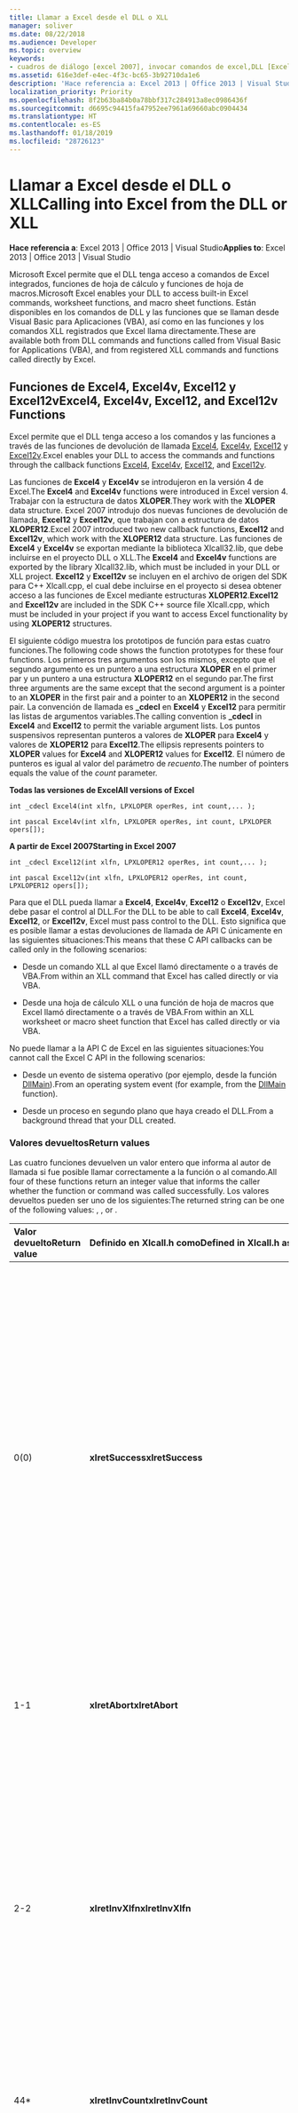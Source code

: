 ```yaml
---
title: Llamar a Excel desde el DLL o XLL
manager: soliver
ms.date: 08/22/2018
ms.audience: Developer
ms.topic: overview
keywords:
- cuadros de diálogo [excel 2007], invocar comandos de excel,DLL [Excel 2007], llamar a Excel,pasar argumentos a funciones API C [Excel 2007],comandos [Excel 2007],invocar con cuadros de diálogo,comandos [Excel 2007],accesibles desde DLL o XLL,función de Excel4,función de Excel12 [Excel 2007],función de XLCallVer [Excel 2007],argumento operRes [Excel 2007],funciones [Excel 2007], accesibles desde DLL o XLL,función de Excel12v [Excel 2007], funciones solo DLL [Excel 2007],API de C [Excel 2007],pasar argumentos,argumento de número [Excel 2007],comandos [Excel 2007], llamar a versiones internacionales, comandos solo DLL [Excel 2007],versiones internacionales [Excel 2007],llamar a funciones y comandos,XLL [Excel 2007], llamar a Excel,función de Excel 4v [ Excel 2007],argumento xlfn [Excel 2007],funciones [Excel 2007], llamar a versiones internacionales
ms.assetid: 616e3def-e4ec-4f3c-bc65-3b92710da1e6
description: 'Hace referencia a: Excel 2013 | Office 2013 | Visual Studio'
localization_priority: Priority
ms.openlocfilehash: 8f2b63ba84b0a78bbf317c284913a8ec0986436f
ms.sourcegitcommit: d6695c94415fa47952ee7961a69660abc0904434
ms.translationtype: HT
ms.contentlocale: es-ES
ms.lasthandoff: 01/18/2019
ms.locfileid: "28726123"
---
```

# <a name="calling-into-excel-from-the-dll-or-xll"></a><span data-ttu-id="9879f-104">Llamar a Excel desde el DLL o XLL</span><span class="sxs-lookup"><span data-stu-id="9879f-104">Calling into Excel from the DLL or XLL</span></span>

<span data-ttu-id="9879f-105">**Hace referencia a**: Excel 2013 | Office 2013 | Visual Studio</span><span class="sxs-lookup"><span data-stu-id="9879f-105">**Applies to**: Excel 2013 | Office 2013 | Visual Studio</span></span> 
  
<span data-ttu-id="9879f-106">Microsoft Excel permite que el DLL tenga acceso a comandos de Excel integrados, funciones de hoja de cálculo y funciones de hoja de macros.</span><span class="sxs-lookup"><span data-stu-id="9879f-106">Microsoft Excel enables your DLL to access built-in Excel commands, worksheet functions, and macro sheet functions.</span></span> <span data-ttu-id="9879f-107">Están disponibles en los comandos de DLL y las funciones que se llaman desde Visual Basic para Aplicaciones (VBA), así como en las funciones y los comandos XLL registrados que Excel llama directamente.</span><span class="sxs-lookup"><span data-stu-id="9879f-107">These are available both from DLL commands and functions called from Visual Basic for Applications (VBA), and from registered XLL commands and functions called directly by Excel.</span></span>
  
## <a name="excel4-excel4v-excel12-and-excel12v-functions"></a><span data-ttu-id="9879f-108">Funciones de Excel4, Excel4v, Excel12 y Excel12v</span><span class="sxs-lookup"><span data-stu-id="9879f-108">Excel4, Excel4v, Excel12, and Excel12v Functions</span></span>

<span data-ttu-id="9879f-109">Excel permite que el DLL tenga acceso a los comandos y las funciones a través de las funciones de devolución de llamada [Excel4](excel4-excel12.md), [Excel4v](excel4v-excel12v.md), [Excel12](excel4-excel12.md) y [Excel12v](excel4v-excel12v.md).</span><span class="sxs-lookup"><span data-stu-id="9879f-109">Excel enables your DLL to access the commands and functions through the callback functions [Excel4](excel4-excel12.md), [Excel4v](excel4v-excel12v.md), [Excel12](excel4-excel12.md), and [Excel12v](excel4v-excel12v.md).</span></span>
  
<span data-ttu-id="9879f-110">Las funciones de **Excel4** y **Excel4v** se introdujeron en la versión 4 de Excel.</span><span class="sxs-lookup"><span data-stu-id="9879f-110">The **Excel4** and **Excel4v** functions were introduced in Excel version 4.</span></span> <span data-ttu-id="9879f-111">Trabajar con la estructura de datos **XLOPER**.</span><span class="sxs-lookup"><span data-stu-id="9879f-111">They work with the **XLOPER** data structure.</span></span> <span data-ttu-id="9879f-112">Excel 2007 introdujo dos nuevas funciones de devolución de llamada, **Excel12** y **Excel12v**, que trabajan con a estructura de datos **XLOPER12**.</span><span class="sxs-lookup"><span data-stu-id="9879f-112">Excel 2007 introduced two new callback functions, **Excel12** and **Excel12v**, which work with the **XLOPER12** data structure.</span></span> <span data-ttu-id="9879f-113">Las funciones de **Excel4** y **Excel4v** se exportan mediante la biblioteca Xlcall32.lib, que debe incluirse en el proyecto DLL o XLL.</span><span class="sxs-lookup"><span data-stu-id="9879f-113">The **Excel4** and **Excel4v** functions are exported by the library Xlcall32.lib, which must be included in your DLL or XLL project.</span></span> <span data-ttu-id="9879f-114">**Excel12** y **Excel12v** se incluyen en el archivo de origen del SDK para C++ Xlcall.cpp, el cual debe incluirse en el proyecto si desea obtener acceso a las funciones de Excel mediante estructuras **XLOPER12**.</span><span class="sxs-lookup"><span data-stu-id="9879f-114">**Excel12** and **Excel12v** are included in the SDK C++ source file Xlcall.cpp, which must be included in your project if you want to access Excel functionality by using **XLOPER12** structures.</span></span> 
  
<span data-ttu-id="9879f-115">El siguiente código muestra los prototipos de función para estas cuatro funciones.</span><span class="sxs-lookup"><span data-stu-id="9879f-115">The following code shows the function prototypes for these four functions.</span></span> <span data-ttu-id="9879f-116">Los primeros tres argumentos son los mismos, excepto que el segundo argumento es un puntero a una estructura **XLOPER** en el primer par y un puntero a una estructura **XLOPER12** en el segundo par.</span><span class="sxs-lookup"><span data-stu-id="9879f-116">The first three arguments are the same except that the second argument is a pointer to an **XLOPER** in the first pair and a pointer to an **XLOPER12** in the second pair.</span></span> <span data-ttu-id="9879f-117">La convención de llamada es **_cdecl** en **Excel4** y **Excel12** para permitir las listas de argumentos variables.</span><span class="sxs-lookup"><span data-stu-id="9879f-117">The calling convention is **_cdecl** in **Excel4** and **Excel12** to permit the variable argument lists.</span></span> <span data-ttu-id="9879f-118">Los puntos suspensivos representan punteros a valores de **XLOPER** para **Excel4** y valores de **XLOPER12** para **Excel12**.</span><span class="sxs-lookup"><span data-stu-id="9879f-118">The ellipsis represents pointers to **XLOPER** values for **Excel4** and **XLOPER12** values for **Excel12**.</span></span> <span data-ttu-id="9879f-119">El número de punteros es igual al valor del parámetro de _recuento_.</span><span class="sxs-lookup"><span data-stu-id="9879f-119">The number of pointers equals the value of the  _count_ parameter.</span></span> 
  
<span data-ttu-id="9879f-120">**Todas las versiones de Excel**</span><span class="sxs-lookup"><span data-stu-id="9879f-120">**All versions of Excel**</span></span>
  
 `int _cdecl Excel4(int xlfn, LPXLOPER operRes, int count,... );`
  
 `int pascal Excel4v(int xlfn, LPXLOPER operRes, int count, LPXLOPER opers[]);`
  
<span data-ttu-id="9879f-121">**A partir de Excel 2007**</span><span class="sxs-lookup"><span data-stu-id="9879f-121">**Starting in Excel 2007**</span></span>
  
 `int _cdecl Excel12(int xlfn, LPXLOPER12 operRes, int count,... );`
  
 `int pascal Excel12v(int xlfn, LPXLOPER12 operRes, int count, LPXLOPER12 opers[]);`
  
<span data-ttu-id="9879f-122">Para que el DLL pueda llamar a **Excel4**, **Excel4v**, **Excel12** o **Excel12v**, Excel debe pasar el control al DLL.</span><span class="sxs-lookup"><span data-stu-id="9879f-122">For the DLL to be able to call **Excel4**, **Excel4v**, **Excel12**, or **Excel12v**, Excel must pass control to the DLL.</span></span> <span data-ttu-id="9879f-123">Esto significa que es posible llamar a estas devoluciones de llamada de API C únicamente en las siguientes situaciones:</span><span class="sxs-lookup"><span data-stu-id="9879f-123">This means that these C API callbacks can be called only in the following scenarios:</span></span>
  
- <span data-ttu-id="9879f-124">Desde un comando XLL al que Excel llamó directamente o a través de VBA.</span><span class="sxs-lookup"><span data-stu-id="9879f-124">From within an XLL command that Excel has called directly or via VBA.</span></span>
    
- <span data-ttu-id="9879f-125">Desde una hoja de cálculo XLL o una función de hoja de macros que Excel llamó directamente o a través de VBA.</span><span class="sxs-lookup"><span data-stu-id="9879f-125">From within an XLL worksheet or macro sheet function that Excel has called directly or via VBA.</span></span>
    
<span data-ttu-id="9879f-126">No puede llamar a la API C de Excel en las siguientes situaciones:</span><span class="sxs-lookup"><span data-stu-id="9879f-126">You cannot call the Excel C API in the following scenarios:</span></span>
  
- <span data-ttu-id="9879f-127">Desde un evento de sistema operativo (por ejemplo, desde la función [DllMain](https://docs.microsoft.com/windows/desktop/dlls/dllmain)).</span><span class="sxs-lookup"><span data-stu-id="9879f-127">From an operating system event (for example, from the [DllMain](https://docs.microsoft.com/windows/desktop/dlls/dllmain) function).</span></span> 
    
- <span data-ttu-id="9879f-128">Desde un proceso en segundo plano que haya creado el DLL.</span><span class="sxs-lookup"><span data-stu-id="9879f-128">From a background thread that your DLL created.</span></span>
    
### <a name="return-values"></a><span data-ttu-id="9879f-129">Valores devueltos</span><span class="sxs-lookup"><span data-stu-id="9879f-129">Return values</span></span>

<span data-ttu-id="9879f-130">Las cuatro funciones devuelven un valor entero que informa al autor de llamada si fue posible llamar correctamente a la función o al comando.</span><span class="sxs-lookup"><span data-stu-id="9879f-130">All four of these functions return an integer value that informs the caller whether the function or command was called successfully.</span></span> <span data-ttu-id="9879f-131">Los valores devueltos pueden ser uno de los siguientes:</span><span class="sxs-lookup"><span data-stu-id="9879f-131">The returned string can be one of the following values: , , or .</span></span>
  
|<span data-ttu-id="9879f-132">**Valor devuelto**</span><span class="sxs-lookup"><span data-stu-id="9879f-132">**Return value**</span></span>|<span data-ttu-id="9879f-133">**Definido en Xlcall.h como**</span><span class="sxs-lookup"><span data-stu-id="9879f-133">**Defined in Xlcall.h as**</span></span>|<span data-ttu-id="9879f-134">**Descripción**</span><span class="sxs-lookup"><span data-stu-id="9879f-134">**Description**</span></span>|
|:-----|:-----|:-----|
|<span data-ttu-id="9879f-135">0</span><span class="sxs-lookup"><span data-stu-id="9879f-135">(0)</span></span>  <br/> |<span data-ttu-id="9879f-136">**xlretSuccess**</span><span class="sxs-lookup"><span data-stu-id="9879f-136">**xlretSuccess**</span></span> <br/> |<span data-ttu-id="9879f-137">La función o el comando se ejecutaron correctamente.</span><span class="sxs-lookup"><span data-stu-id="9879f-137">The function or command executed successfully.</span></span> <span data-ttu-id="9879f-138">Esto no significa que la ejecución haya estado exenta de errores.</span><span class="sxs-lookup"><span data-stu-id="9879f-138">This does not mean that the execution was error free.</span></span> <span data-ttu-id="9879f-139">Por ejemplo, **Excel4** pudo devolver **xlretSuccess** cuando llamó a la función **FIND**, aunque la evaluó como **#VALUE!**</span><span class="sxs-lookup"><span data-stu-id="9879f-139">For example, **Excel4** could return **xlretSuccess** when calling the function **FIND**, even though it evaluated to **#VALUE!**</span></span> <span data-ttu-id="9879f-140">porque no se encontró el texto de búsqueda.</span><span class="sxs-lookup"><span data-stu-id="9879f-140">because the search text could not be found.</span></span> <span data-ttu-id="9879f-141">Es necesario inspeccionar el tipo y el valor devuelto **XLOPER o XLOPER12** cuando es posible.</span><span class="sxs-lookup"><span data-stu-id="9879f-141">You should inspect the type and value of the returned **XLOPER/XLOPER12** where this is a possibility.</span></span>  <br/> |
|<span data-ttu-id="9879f-142">1</span><span class="sxs-lookup"><span data-stu-id="9879f-142">-1</span></span>  <br/> |<span data-ttu-id="9879f-143">**xlretAbort**</span><span class="sxs-lookup"><span data-stu-id="9879f-143">**xlretAbort**</span></span> <br/> |<span data-ttu-id="9879f-144">El usuario detuvo una macro de comando al hacer clic en el botón **CANCELAR** o presionar la tecla ESC.</span><span class="sxs-lookup"><span data-stu-id="9879f-144">A command macro was stopped by the user clicking the **CANCEL** button or pressing the ESC key.</span></span>  <br/> |
|<span data-ttu-id="9879f-145">2</span><span class="sxs-lookup"><span data-stu-id="9879f-145">-2</span></span>  <br/> |<span data-ttu-id="9879f-146">**xlretInvXlfn**</span><span class="sxs-lookup"><span data-stu-id="9879f-146">**xlretInvXlfn**</span></span> <br/> |<span data-ttu-id="9879f-147">El código de comando o la función especificada no es válida.</span><span class="sxs-lookup"><span data-stu-id="9879f-147">The supplied function or command code is not valid.</span></span> <span data-ttu-id="9879f-148">Este error puede ocurrir cuando la función de llamada no tiene permiso para llamar a la función o el comando.</span><span class="sxs-lookup"><span data-stu-id="9879f-148">This error can occur when the calling function does not have permission to call the function or command.</span></span> <span data-ttu-id="9879f-149">Por ejemplo, una función de hoja de cálculo no puede llamar a una función de comando o una función de información de hoja de macros.</span><span class="sxs-lookup"><span data-stu-id="9879f-149">For example, a worksheet function cannot call a macro sheet information function or a command function.</span></span>  <br/> |
|<span data-ttu-id="9879f-150">4</span><span class="sxs-lookup"><span data-stu-id="9879f-150">4\*</span></span>  <br/> |<span data-ttu-id="9879f-151">**xlretInvCount**</span><span class="sxs-lookup"><span data-stu-id="9879f-151">**xlretInvCount**</span></span> <br/> |<span data-ttu-id="9879f-152">El número de argumentos proporcionados en la llamada no es correcto.</span><span class="sxs-lookup"><span data-stu-id="9879f-152">The number of arguments supplied in the call is not correct.</span></span>  <br/> |
|<span data-ttu-id="9879f-153">8</span><span class="sxs-lookup"><span data-stu-id="9879f-153">8\*</span></span>  <br/> |<span data-ttu-id="9879f-154">**xlretInvXloper**</span><span class="sxs-lookup"><span data-stu-id="9879f-154">**xlretInvXloper**</span></span> <br/> |<span data-ttu-id="9879f-155">Uno o más de los valores del argumento **XLOPER** o **XLOPER12** no están formados o rellenados correctamente.</span><span class="sxs-lookup"><span data-stu-id="9879f-155">One or more of the argument **XLOPER** or **XLOPER12** values are not properly formed or populated.</span></span>  <br/> |
|<span data-ttu-id="9879f-156">16</span><span class="sxs-lookup"><span data-stu-id="9879f-156">1.6</span></span>  <br/> |<span data-ttu-id="9879f-157">**xlretStackOvfl**</span><span class="sxs-lookup"><span data-stu-id="9879f-157">**xlretStackOvfl**</span></span> <br/> |<span data-ttu-id="9879f-158">Excel detectó un riesgo en la operación de desbordamiento de su pila y, por lo tanto, no llamó a la función.</span><span class="sxs-lookup"><span data-stu-id="9879f-158">Excel detected a risk that the operation might overflow its stack and, therefore, did not call the function.</span></span>  <br/> |
|<span data-ttu-id="9879f-159">32</span><span class="sxs-lookup"><span data-stu-id="9879f-159">32\*\*</span></span>  <br/> |<span data-ttu-id="9879f-160">**xlretFailed**</span><span class="sxs-lookup"><span data-stu-id="9879f-160">**xlretFailed**</span></span> <br/> |<span data-ttu-id="9879f-161">Se produjo un error en el comando o la función por un motivo que no se describe en uno de los demás valores devueltos.</span><span class="sxs-lookup"><span data-stu-id="9879f-161">The command or function failed for a reason not described by one of the other return values.</span></span> <span data-ttu-id="9879f-162">Una operación que necesita una gran cantidad de memoria, por ejemplo, podría generar este error.</span><span class="sxs-lookup"><span data-stu-id="9879f-162">An operation that would require too much memory, for example, would fail with this error.</span></span> <span data-ttu-id="9879f-163">Esto puede ocurrir durante un intento de convertir una enorme referencia en una matriz **xltypeMulti** mediante la función [xlCoerce](xlcoerce.md).</span><span class="sxs-lookup"><span data-stu-id="9879f-163">This could happen during an attempt to convert a very large reference to an **xltypeMulti** array by using the [xlCoerce](xlcoerce.md) function.</span></span>  <br/> |
|<span data-ttu-id="9879f-164">64</span><span class="sxs-lookup"><span data-stu-id="9879f-164">6.4</span></span>  <br/> |<span data-ttu-id="9879f-165">**xlretUncalced**</span><span class="sxs-lookup"><span data-stu-id="9879f-165">**xlretUncalced**</span></span> <br/> |<span data-ttu-id="9879f-166">La operación intentó recuperar el valor de una celda no actualizada.</span><span class="sxs-lookup"><span data-stu-id="9879f-166">The operation attempted to retrieve the value of an uncalculated cell.</span></span> <span data-ttu-id="9879f-167">Para mantener la integridad de actualización de Excel, no se permite que las funciones de la hoja de cálculo lo hagan.</span><span class="sxs-lookup"><span data-stu-id="9879f-167">To preserve recalculation integrity in Excel, worksheet functions are not permitted to do this.</span></span> <span data-ttu-id="9879f-168">Sin embargo, las funciones y los comandos XLL registrados como funciones de hoja de macros puedan obtener acceso a los valores de celdas no actualizadas.</span><span class="sxs-lookup"><span data-stu-id="9879f-168">However, XLL commands and functions registered as macro sheet functions are permitted to access uncalculated cell values.</span></span>  <br/> |
|<span data-ttu-id="9879f-169">128</span><span class="sxs-lookup"><span data-stu-id="9879f-169">128 bits</span></span>  <br/> |<span data-ttu-id="9879f-170">**xlretNotThreadSafe**</span><span class="sxs-lookup"><span data-stu-id="9879f-170">**xlretNotThreadSafe**</span></span> <br/> |<span data-ttu-id="9879f-171">(A partir de Excel 2007) Una función de hoja de cálculo XLL registrada como segura para subprocesos intentó llamar a una función de la API de C que no es segura para subprocesos.</span><span class="sxs-lookup"><span data-stu-id="9879f-171">(Starting in Excel 2007) An XLL worksheet function registered as thread safe attempted to call a C API function that is not thread safe.</span></span> <span data-ttu-id="9879f-172">Por ejemplo, una función segura para subprocesos no puede llamar a la función XLM **xlfGetCell**.</span><span class="sxs-lookup"><span data-stu-id="9879f-172">For example, a thread-safe function cannot call the XLM function **xlfGetCell**.</span></span>  <br/> |
|<span data-ttu-id="9879f-173">256</span><span class="sxs-lookup"><span data-stu-id="9879f-173">256
(&H100)</span></span>  <br/> |<span data-ttu-id="9879f-174">**xlRetInvAsynchronousContext**</span><span class="sxs-lookup"><span data-stu-id="9879f-174">**xlRetInvAsynchronousContext**</span></span> <br/> |<span data-ttu-id="9879f-175">(A partir de Excel 2010) El controlador de la función asincrónica no es válido.</span><span class="sxs-lookup"><span data-stu-id="9879f-175">(Starting in Excel 2010) The asynchronous function handle is invalid.</span></span>  <br/> |
|<span data-ttu-id="9879f-176">512</span><span class="sxs-lookup"><span data-stu-id="9879f-176">5.12</span></span>  <br/> |<span data-ttu-id="9879f-177">**xlretNotClusterSafe**</span><span class="sxs-lookup"><span data-stu-id="9879f-177">**xlretNotClusterSafe**</span></span> <br/> |<span data-ttu-id="9879f-178">(A partir de Excel 2010) No se admite la llamada en clústeres.</span><span class="sxs-lookup"><span data-stu-id="9879f-178">(Starting in Excel 2010) The call is not supported on clusters.</span></span>  <br/> |
   
<span data-ttu-id="9879f-179">Si la función devuelve uno de los valores de error en la tabla (es decir, no devuelve **xlretSuccess**), el valor devuelto **XLOPER** o **XLOPER12** también se establecerá en **#VALUE!**.</span><span class="sxs-lookup"><span data-stu-id="9879f-179">If the function returns one of the failure values in the table (that is, it does not return **xlretSuccess**), the **XLOPER** or **XLOPER12** return value will also be set to **#VALUE!**.</span></span> <span data-ttu-id="9879f-180">En determinadas circunstancias, comprobarlo puede ser una prueba suficiente de éxito, pero tenga en cuenta que una llamada puede devolver tanto **xlretSuccess** como **#VALUE!**.</span><span class="sxs-lookup"><span data-stu-id="9879f-180">In certain circumstances, checking for this might be a sufficient test of success, but you should note that a call can return both **xlretSuccess** and **#VALUE!**.</span></span>
  
<span data-ttu-id="9879f-181">Si una llamada a la API C da como resultado **xlretUncalced** o **xlretAbort**, el código de DLL o XLL debe devolver control a Excel antes de realizar cualquier otra llamada a la API C (además de las llamadas a la función [xlfree ](xlfree.md) para liberar recursos de memoria asignados a Excel en los valores **XLOPER** y **XLOPER12**).</span><span class="sxs-lookup"><span data-stu-id="9879f-181">If a call to the C API results in either **xlretUncalced** or **xlretAbort**, your DLL or XLL code should return control to Excel before making any other C API calls (other than calls to the [xlfree](xlfree.md) function to release Excel-allocated memory resources in **XLOPER** and **XLOPER12** values).</span></span> 
  
### <a name="command-or-function-enumeration-argument-xlfn"></a><span data-ttu-id="9879f-182">Argumento de enumeración de funciones o comandos: xlfn</span><span class="sxs-lookup"><span data-stu-id="9879f-182">Command or Function Enumeration Argument: xlfn</span></span>

<span data-ttu-id="9879f-183">El argumento _xlfn_ es el primer argumento de las funciones de devolución de llamada y es un entero con signo de 32 bits.</span><span class="sxs-lookup"><span data-stu-id="9879f-183">The  _xlfn_ argument is the first argument to the callback functions and is a 32-bit signed integer.</span></span> <span data-ttu-id="9879f-184">El valor debe ser una de las enumeraciones de comandos o funciones definidas en el archivo de encabezado del SDK Xlcall.h, tal como se muestra en el siguiente ejemplo.</span><span class="sxs-lookup"><span data-stu-id="9879f-184">Its value should be one of the function or command enumerations defined in the SDK header file Xlcall.h, as shown in the following example.</span></span> 
  
```cs
// Excel function numbers. 
#define xlfCount 0
#define xlfIsna 2
#define xlfIserror 3
#define xlfSum 4
#define xlfAverage 5
#define xlfMin 6
#define xlfMax 7
#define xlfRow 8
#define xlfColumn 9
#define xlfNa 10
...
// Excel command numbers. 
#define xlcBeep (0 | xlCommand)
#define xlcOpen (1 | xlCommand)
#define xlcOpenLinks (2 | xlCommand)
#define xlcCloseAll (3 | xlCommand)
#define xlcSave (4 | xlCommand)
#define xlcSaveAs (5 | xlCommand)
#define xlcFileDelete (6 | xlCommand)
#define xlcPageSetup (7 | xlCommand)
#define xlcPrint (8 | xlCommand)
#define xlcPrinterSetup (9 | xlCommand)
...
```

<span data-ttu-id="9879f-185">Todas las funciones de la hoja de macros y la hoja de cálculo están comprendidas entre 0 (**xlfCount**) y 0x0fff hexadecimal, aunque el mayor número asignado en Excel 2013 es 547 decimal, 0x0223 hexadecimal (**xlfFloor_precise**).</span><span class="sxs-lookup"><span data-stu-id="9879f-185">All worksheet and macro sheet functions are in the range from 0 (**xlfCount**) through 0x0fff hexadecimal, although the highest assigned number in Excel 2013 is 547 decimal, 0x0223 hexadecimal (**xlfFloor_precise**).</span></span>
  
<span data-ttu-id="9879f-186">Todas las funciones de comandos están comprendidas entre 0x8000 hexadecimal (**xlcBeep**) y 0x8fff hexadecimal, aunque el mayor número asignado en Excel 2013 es 0x8328 hexadecimal (**xlcHideallInkannots**).</span><span class="sxs-lookup"><span data-stu-id="9879f-186">All command functions are in the range from 0x8000 hexadecimal (**xlcBeep**) through 0x8fff hexadecimal, although the highest assigned number in Excel 2013 is 0x8328 hexadecimal (**xlcHideallInkannots**).</span></span> <span data-ttu-id="9879f-187">Se definen en el archivo de encabezado como `(n | xlCommand)`, donde `n` es un número decimal mayor o igual que 0 y **xlCommand** se define como 0x8000 hexadecimal.</span><span class="sxs-lookup"><span data-stu-id="9879f-187">These are defined in the header file as  `(n | xlCommand)` where  `n` is a decimal number greater than or equal to 0 and **xlCommand** is defined as 0x8000 hexadecimal.</span></span> 
  
### <a name="invoking-excel-commands-that-use-dialog-boxes"></a><span data-ttu-id="9879f-188">Invocar comandos de Excel que usan cuadros de diálogo</span><span class="sxs-lookup"><span data-stu-id="9879f-188">Invoking Excel Commands that Use Dialog Boxes</span></span>

<span data-ttu-id="9879f-189">Algunos de los códigos de comando corresponden a las acciones en Excel que usan cuadros de diálogo.</span><span class="sxs-lookup"><span data-stu-id="9879f-189">Some of the command codes correspond to actions in Excel that use dialog boxes.</span></span> <span data-ttu-id="9879f-190">Por ejemplo, **xlcFileDelete** toma un solo argumento: un nombre de archivo o una máscara.</span><span class="sxs-lookup"><span data-stu-id="9879f-190">For example, **xlcFileDelete** takes a single argument: a file name or mask.</span></span> <span data-ttu-id="9879f-191">Esto se puede invocar con el cuadro de diálogo para que el usuario tenga la oportunidad de cancelar o modificar la operación de eliminación.</span><span class="sxs-lookup"><span data-stu-id="9879f-191">This can be invoked with the dialog box so that the user has the opportunity to cancel or modify the delete operation.</span></span> <span data-ttu-id="9879f-192">También se puede llamar sin el cuadro de diálogo, en cuyo caso el archivo o los archivos se eliminan sin mayor interacción, suponiendo que existen y que al autor de llamada tiene permiso.</span><span class="sxs-lookup"><span data-stu-id="9879f-192">It can also be called without the dialog box, in which case the file or files are deleted without any further interaction, assuming they exist and the caller has permission.</span></span> <span data-ttu-id="9879f-193">Para llamar a estos comandos en su forma de cuadro de diálogo, la enumeración de comandos debe combinarse mediante la operación bit a bit OR con 0x1000 (**xlPrompt**).</span><span class="sxs-lookup"><span data-stu-id="9879f-193">To call such commands in their dialog box form, the command enumeration must be combined by using the bitwise OR operation with 0x1000 (**xlPrompt**).</span></span>
  
<span data-ttu-id="9879f-194">El siguiente ejemplo de código elimina archivos en el directorio actual que coinciden con la máscara my_data\*.bak y muestra un cuadro de diálogo solo si el argumento es verdadero.</span><span class="sxs-lookup"><span data-stu-id="9879f-194">The following code example deletes files in the current directory matching the mask my_data\*.bak, displaying a dialog box only if the argument is true.</span></span>
  
```cs
bool delete_my_backup_files(bool show_dialog)
{
    XLOPER12 xResult, xFilter;
    xFilter.xltype = xltypeStr;
    xFilter.val.str = L"\014my_data*.bak"; // String length: 14 octal
    int cmd;
    if(show_dialog)
        cmd = xlcFileDelete | xlPrompt;
    else
        cmd = xlcFileDelete;
// xResult should be Boolean TRUE if successful, in which
// case return true; otherwise, false.
    return (Excel12(cmd, &xResult, 1, &xFilter) == xlretSuccess
        && xResult.xltype == xltypeBool
        && xResult.val.xbool == 1);
}
```

### <a name="calling-functions-and-commands-in-international-versions"></a><span data-ttu-id="9879f-195">Llamar a funciones y comandos en versiones internacionales</span><span class="sxs-lookup"><span data-stu-id="9879f-195">Calling Functions and Commands in International Versions</span></span>

<span data-ttu-id="9879f-196">Puede configurar Excel para mostrar los nombres de comandos XLM y funciones en varios idiomas.</span><span class="sxs-lookup"><span data-stu-id="9879f-196">You can configure Excel to display functions and XLM command names in a variety of languages.</span></span> <span data-ttu-id="9879f-197">Algunas funciones y comandos de la API de C operan en cadenas que se interpretan como nombres de comandos o funciones.</span><span class="sxs-lookup"><span data-stu-id="9879f-197">Some C API commands and functions operate on strings that are interpreted as function or command names.</span></span> <span data-ttu-id="9879f-198">Por ejemplo, **xlcFormula** acepta un argumento de cadena que está pensado para colocarse en una celda especificada.</span><span class="sxs-lookup"><span data-stu-id="9879f-198">For example, **xlcFormula** takes a string argument that is intended to be placed in a specified cell.</span></span> <span data-ttu-id="9879f-199">Para que el complemento funcione con todas las opciones de idioma, puede proporcionar los nombres de la cadena en inglés y establecer el bit 0x2000 (**xlIntl**) en la enumeración de comandos o funciones.</span><span class="sxs-lookup"><span data-stu-id="9879f-199">For your add-in to work with all language settings, you can supply the English string names and set the bit 0x2000 (**xlIntl**) in the function or command enumeration.</span></span>
  
<span data-ttu-id="9879f-200">En el siguiente ejemplo de código se coloca el equivalente a `=SUM(X1:X100)` en la celda A2 de la hoja activa.</span><span class="sxs-lookup"><span data-stu-id="9879f-200">The following code example places the equivalent of  `=SUM(X1:X100)` in cell A2 on the active sheet.</span></span> <span data-ttu-id="9879f-201">Tenga en cuenta que se usa la función Framework, **TempActiveRef**, para crear una referencia externa temporal **XLOPER**.</span><span class="sxs-lookup"><span data-stu-id="9879f-201">Note that it uses the Framework function, **TempActiveRef**, to create a temporary external reference **XLOPER**.</span></span> <span data-ttu-id="9879f-202">La fórmula aparecerá en A2 en el idioma correcto determinado por la configuración regional (por ejemplo, `=SOMME(X1:X100)` si el idioma es francés).</span><span class="sxs-lookup"><span data-stu-id="9879f-202">The formula will appear in A2 in the correct locale-determined language (for example,  `=SOMME(X1:X100)` if the language is French).</span></span> 
  
```cs
int WINAPI InternationlExample(void)
{
    XLOPER12 xSum, xResult;
    xSum.xltype = xltypeStr;
    xSum.val.str = L"\015=SUM(X1:X100)";
    Excel12(xlcFormula | xlIntl, &xResult, 2,
        &xSum, TempActiveRef(2,2,1,1));
    return 1;
}

```

> [!NOTE]
> <span data-ttu-id="9879f-203">Como el resultado de la llamada a **Excel12** no es necesario, podría pasarse cero (NULL) como segundo argumento en lugar de la dirección de **xResult**.</span><span class="sxs-lookup"><span data-stu-id="9879f-203">Because the result of the call to **Excel12** is not required, zero (NULL) could be passed as the second argument instead of the address of **xResult**.</span></span> <span data-ttu-id="9879f-204">Esto se describe con más detalle en la siguiente sección.</span><span class="sxs-lookup"><span data-stu-id="9879f-204">( is discussed in the next section.)</span></span> 
  
### <a name="dll-only-functions-and-commands"></a><span data-ttu-id="9879f-205">Comandos y funciones solo de DLL</span><span class="sxs-lookup"><span data-stu-id="9879f-205">DLL-Only Functions and Commands</span></span>

<span data-ttu-id="9879f-206">Excel admite un número reducido de funciones que solo son accesibles desde un DLL o XLL.</span><span class="sxs-lookup"><span data-stu-id="9879f-206">Excel supports a small number of functions that are only accessible from a DLL or XLL.</span></span> <span data-ttu-id="9879f-207">Se definen en el archivo de encabezado como `(n | xlSpecial)`, donde `n` es un número decimal mayor o igual que 0 y `xlSpecial` se define como 0x4000 hexadecimal.</span><span class="sxs-lookup"><span data-stu-id="9879f-207">These are defined in the header file as  `(n | xlSpecial)` where  `n` is a decimal number greater than or equal to 0 and  `xlSpecial` is defined as 0x4000 hexadecimal.</span></span> <span data-ttu-id="9879f-208">Estas funciones se enumeran en la siguiente tabla y se documentan en la [Referencia de la función de API](excel-xll-sdk-api-function-reference.md).</span><span class="sxs-lookup"><span data-stu-id="9879f-208">These functions are listed in the following table and documented in the [API Function Reference](excel-xll-sdk-api-function-reference.md).</span></span>
  
||||
|:-----|:-----|:-----|
|[<span data-ttu-id="9879f-209">xlFree</span><span class="sxs-lookup"><span data-stu-id="9879f-209">xlFree</span></span>](xlfree.md) <br/> |<span data-ttu-id="9879f-210">0</span><span class="sxs-lookup"><span data-stu-id="9879f-210">(0)</span></span> | <span data-ttu-id="9879f-211">xlSpecial</span><span class="sxs-lookup"><span data-stu-id="9879f-211">xlSpecial</span></span>  <br/> |<span data-ttu-id="9879f-212">Libera los recursos de memoria asignados por Excel.</span><span class="sxs-lookup"><span data-stu-id="9879f-212">Frees Excel-allocated memory resources.</span></span>  <br/> |
|[<span data-ttu-id="9879f-213">xlStack</span><span class="sxs-lookup"><span data-stu-id="9879f-213">xlStack</span></span>](xlstack.md) <br/> |<span data-ttu-id="9879f-214">1</span><span class="sxs-lookup"><span data-stu-id="9879f-214">-1</span></span> | <span data-ttu-id="9879f-215">xlSpecial</span><span class="sxs-lookup"><span data-stu-id="9879f-215">xlSpecial</span></span>  <br/> |<span data-ttu-id="9879f-216">Devuelve el espacio disponible en la pila de Excel.</span><span class="sxs-lookup"><span data-stu-id="9879f-216">Returns the free space on the Excel stack.</span></span>  <br/> |
|[<span data-ttu-id="9879f-217">xlCoerce</span><span class="sxs-lookup"><span data-stu-id="9879f-217">xlCoerce</span></span>](xlcoerce.md) <br/> |<span data-ttu-id="9879f-218">2</span><span class="sxs-lookup"><span data-stu-id="9879f-218">-2</span></span> | <span data-ttu-id="9879f-219">xlSpecial</span><span class="sxs-lookup"><span data-stu-id="9879f-219">xlSpecial</span></span>  <br/> |<span data-ttu-id="9879f-220">Convierte entre tipos de **XLOPER** y **XLOPER12**</span><span class="sxs-lookup"><span data-stu-id="9879f-220">Converts between **XLOPER** and **XLOPER12** types</span></span>  <br/> |
|[<span data-ttu-id="9879f-221">xlSet</span><span class="sxs-lookup"><span data-stu-id="9879f-221">xlSet</span></span>](xlset.md) <br/> |<span data-ttu-id="9879f-222">3</span><span class="sxs-lookup"><span data-stu-id="9879f-222">-3</span></span> | <span data-ttu-id="9879f-223">xlSpecial</span><span class="sxs-lookup"><span data-stu-id="9879f-223">xlSpecial</span></span>  <br/> |<span data-ttu-id="9879f-224">Proporciona un método rápido para establecer los valores de celda.</span><span class="sxs-lookup"><span data-stu-id="9879f-224">Provides a fast method of setting cell values.</span></span>  <br/> |
|[<span data-ttu-id="9879f-225">xlSheetId</span><span class="sxs-lookup"><span data-stu-id="9879f-225">xlSheetId</span></span>](xlsheetid.md) <br/> |<span data-ttu-id="9879f-226">4</span><span class="sxs-lookup"><span data-stu-id="9879f-226">4\*</span></span> | <span data-ttu-id="9879f-227">xlSpecial</span><span class="sxs-lookup"><span data-stu-id="9879f-227">xlSpecial</span></span>  <br/> |<span data-ttu-id="9879f-228">Obtiene un nombre de hoja de cálculo a partir de su identificador interno.</span><span class="sxs-lookup"><span data-stu-id="9879f-228">Obtains a worksheet name from its internal ID.</span></span>  <br/> |
|[<span data-ttu-id="9879f-229">xlSheetNm</span><span class="sxs-lookup"><span data-stu-id="9879f-229">xlSheetNm</span></span>](xlsheetnm.md) <br/> |<span data-ttu-id="9879f-230">5</span><span class="sxs-lookup"><span data-stu-id="9879f-230">$-5</span></span> | <span data-ttu-id="9879f-231">xlSpecial</span><span class="sxs-lookup"><span data-stu-id="9879f-231">xlSpecial</span></span>  <br/> |<span data-ttu-id="9879f-232">Obtiene un identificador interno de hoja de cálculo a partir de su nombre.</span><span class="sxs-lookup"><span data-stu-id="9879f-232">Obtains a worksheet internal ID from its name.</span></span>  <br/> |
|[<span data-ttu-id="9879f-233">xlAbort</span><span class="sxs-lookup"><span data-stu-id="9879f-233">xlAbort</span></span>](xlabort.md) <br/> |<span data-ttu-id="9879f-234">6</span><span class="sxs-lookup"><span data-stu-id="9879f-234">-6</span></span> | <span data-ttu-id="9879f-235">xlSpecial</span><span class="sxs-lookup"><span data-stu-id="9879f-235">xlSpecial</span></span>  <br/> |<span data-ttu-id="9879f-236">Comprueba si el usuario hizo clic en el botón **CANCELAR** o presionó la tecla ESC.</span><span class="sxs-lookup"><span data-stu-id="9879f-236">Verifies whether the user clicked the **CANCEL** button or pressed the ESC key.</span></span>  <br/> |
|[<span data-ttu-id="9879f-237">xlGetInst</span><span class="sxs-lookup"><span data-stu-id="9879f-237">xlGetInst</span></span>](xlgetinst.md) <br/> |<span data-ttu-id="9879f-238">7</span><span class="sxs-lookup"><span data-stu-id="9879f-238">-7</span></span> | <span data-ttu-id="9879f-239">xlSpecial</span><span class="sxs-lookup"><span data-stu-id="9879f-239">xlSpecial</span></span>  <br/> |<span data-ttu-id="9879f-240">Obtiene el identificador de instancia de Excel.</span><span class="sxs-lookup"><span data-stu-id="9879f-240">Gets the Excel instance handle.</span></span>  <br/> |
|[<span data-ttu-id="9879f-241">xlGetHwnd</span><span class="sxs-lookup"><span data-stu-id="9879f-241">xlGetHwnd</span></span>](xlgethwnd.md) <br/> |<span data-ttu-id="9879f-242">8</span><span class="sxs-lookup"><span data-stu-id="9879f-242">8\*</span></span> | <span data-ttu-id="9879f-243">xlSpecial</span><span class="sxs-lookup"><span data-stu-id="9879f-243">xlSpecial</span></span>  <br/> |<span data-ttu-id="9879f-244">Obtiene el identificador de ventana principal de Excel.</span><span class="sxs-lookup"><span data-stu-id="9879f-244">Gets the Excel main window handle.</span></span>  <br/> |
|[<span data-ttu-id="9879f-245">xlGetName</span><span class="sxs-lookup"><span data-stu-id="9879f-245">xlGetName</span></span>](xlgetname.md) <br/> |<span data-ttu-id="9879f-246">9</span><span class="sxs-lookup"><span data-stu-id="9879f-246">-9</span></span> | <span data-ttu-id="9879f-247">xlSpecial</span><span class="sxs-lookup"><span data-stu-id="9879f-247">xlSpecial</span></span>  <br/> |<span data-ttu-id="9879f-248">Obtiene la ruta de acceso y el nombre de archivo del DLL.</span><span class="sxs-lookup"><span data-stu-id="9879f-248">Gets the path and file name of the Visual Report template. Read-only String .</span></span>  <br/> |
|[<span data-ttu-id="9879f-249">xlEnableXLMsgs</span><span class="sxs-lookup"><span data-stu-id="9879f-249">xlEnableXLMsgs</span></span>](xlenablexlmsgs.md) <br/> |<span data-ttu-id="9879f-250">10</span><span class="sxs-lookup"><span data-stu-id="9879f-250">1.0</span></span> | <span data-ttu-id="9879f-251">xlSpecial</span><span class="sxs-lookup"><span data-stu-id="9879f-251">xlSpecial</span></span>  <br/> |<span data-ttu-id="9879f-252">Esta función está en desuso y ya no es necesario llamarla.</span><span class="sxs-lookup"><span data-stu-id="9879f-252">This function is deprecated and no longer needs to be called.</span></span>  <br/> |
|[<span data-ttu-id="9879f-253">xlDisableXLMsgs</span><span class="sxs-lookup"><span data-stu-id="9879f-253">xlDisableXLMsgs</span></span>](xldisablexlmsgs.md) <br/> |<span data-ttu-id="9879f-254">11</span><span class="sxs-lookup"><span data-stu-id="9879f-254">1.1</span></span> | <span data-ttu-id="9879f-255">xlSpecial</span><span class="sxs-lookup"><span data-stu-id="9879f-255">xlSpecial</span></span>  <br/> |<span data-ttu-id="9879f-256">Esta función está en desuso y ya no es necesario llamarla.</span><span class="sxs-lookup"><span data-stu-id="9879f-256">This function is deprecated and no longer needs to be called.</span></span>  <br/> |
|[<span data-ttu-id="9879f-257">xlDefineBinaryName</span><span class="sxs-lookup"><span data-stu-id="9879f-257">xlDefineBinaryName</span></span>](xldefinebinaryname.md) <br/> |<span data-ttu-id="9879f-258">12</span><span class="sxs-lookup"><span data-stu-id="9879f-258">1.2</span></span> | <span data-ttu-id="9879f-259">xlSpecial</span><span class="sxs-lookup"><span data-stu-id="9879f-259">xlSpecial</span></span>  <br/> |<span data-ttu-id="9879f-260">Define un nombre de almacenamiento binario permanente.</span><span class="sxs-lookup"><span data-stu-id="9879f-260">Defines a persistent binary storage name.</span></span>  <br/> |
|[<span data-ttu-id="9879f-261">xlGetBinaryName</span><span class="sxs-lookup"><span data-stu-id="9879f-261">xlGetBinaryName</span></span>](xlgetbinaryname.md) <br/> |<span data-ttu-id="9879f-262">13</span><span class="sxs-lookup"><span data-stu-id="9879f-262">1.3</span></span> | <span data-ttu-id="9879f-263">xlSpecial</span><span class="sxs-lookup"><span data-stu-id="9879f-263">xlSpecial</span></span>  <br/> |<span data-ttu-id="9879f-264">Obtiene datos de un nombre de almacenamiento binario permanente.</span><span class="sxs-lookup"><span data-stu-id="9879f-264">Gets a persistent binary storage name's data.</span></span>  <br/> |
   
## <a name="return-value-xloperxloper12-operres"></a><span data-ttu-id="9879f-265">Devuelve el valor XLOPER o XLOPER12: operRes</span><span class="sxs-lookup"><span data-stu-id="9879f-265">Return value XLOPER/XLOPER12: operRes</span></span>

<span data-ttu-id="9879f-266">El argumento _operRes_ es el segundo argumento para las devoluciones de llamadas y es un puntero a un **XLOPER** (**Excel4** y **Excel4v**) o \*\* XLOPER12\*\* (**Excel12** y **Excel12v**).</span><span class="sxs-lookup"><span data-stu-id="9879f-266">The  _operRes_ argument is the second argument to the callbacks and is a pointer to an **XLOPER** (**Excel4** and **Excel4v**) or **XLOPER12** (**Excel12** and **Excel12v**).</span></span> <span data-ttu-id="9879f-267">Después de una llamada correcta, contiene el valor devuelto de la función o el comando.</span><span class="sxs-lookup"><span data-stu-id="9879f-267">After a successful call, it contains the return value of the function or command.</span></span> <span data-ttu-id="9879f-268">**operRes** puede establecerse en cero (puntero nulo) si no se requiere ningún valor devuelto.</span><span class="sxs-lookup"><span data-stu-id="9879f-268">**operRes** can be set to zero (NULL pointer) if no return value is required.</span></span> <span data-ttu-id="9879f-269">El contenido anterior de **operRes** se sobrescribe para poder liberar antes toda la memoria a la que se apuntó previamente a fin de evitar pérdidas de memoria en la llamada.</span><span class="sxs-lookup"><span data-stu-id="9879f-269">The previous contents of **operRes** are overwritten so that any memory previously pointed to must be freed before to the call to avoid memory leaks.</span></span> 
  
<span data-ttu-id="9879f-270">Si no es posible llamar a la función o el comando (por ejemplo, si los argumentos son incorrectos), **operRes** se establece en el error **#VALUE!**.</span><span class="sxs-lookup"><span data-stu-id="9879f-270">If the function or command cannot be called (for example, if the arguments are incorrect), **operRes** is set to the error **#VALUE!**.</span></span> <span data-ttu-id="9879f-271">Un comando siempre devuelve un valor **booleano** **TRUE** si funciona correctamente o **FALSE** si se produjo un error o el usuario lo canceló.</span><span class="sxs-lookup"><span data-stu-id="9879f-271">A command always returns **Boolean** **TRUE** if it is successful, or **FALSE** if it failed or the user canceled it.</span></span> 
  
## <a name="number-of-subsequent-arguments-count"></a><span data-ttu-id="9879f-272">Número de argumentos siguientes: count</span><span class="sxs-lookup"><span data-stu-id="9879f-272">Number of Subsequent Arguments: count</span></span>

<span data-ttu-id="9879f-273">El argumento _count_ es el tercer argumento de las devoluciones de llamada y es un entero con signo de 32 bits.</span><span class="sxs-lookup"><span data-stu-id="9879f-273">The  _count_ argument is the third argument to the callbacks and is a 32-bit signed integer.</span></span> <span data-ttu-id="9879f-274">Se debe establecer en el número de argumentos siguientes, a partir de 1.</span><span class="sxs-lookup"><span data-stu-id="9879f-274">It should be set to the number of subsequent arguments, counting from 1.</span></span> <span data-ttu-id="9879f-275">Si un comando o una función no recibe argumentos, debe establecerse en cero.</span><span class="sxs-lookup"><span data-stu-id="9879f-275">If a function or command takes no arguments, it should be set to zero.</span></span> <span data-ttu-id="9879f-276">En Microsoft Office Excel 2003, el número máximo de argumentos que puede recibir cualquier función es 30, aunque la mayoría reciben menos.</span><span class="sxs-lookup"><span data-stu-id="9879f-276">In Microsoft Office Excel 2003, the maximum number of arguments that any function can take is 30, although most take fewer than this.</span></span> <span data-ttu-id="9879f-277">A partir de Excel 2007, se aumenta el número máximo de argumentos que puede recibir cualquier función a 255.</span><span class="sxs-lookup"><span data-stu-id="9879f-277">Starting in Excel 2007, the maximum number of arguments that any function can take was increased to 255.</span></span> 
  
<span data-ttu-id="9879f-278">Con **Excel4** y **Excel12**, _count_ es el número de punteros a los valores **XLOPER** o **XLOPER12** que se pasan.</span><span class="sxs-lookup"><span data-stu-id="9879f-278">With **Excel4** and **Excel12**,  _count_ is the number of pointers to **XLOPER** or **XLOPER12** values that are being passed.</span></span> <span data-ttu-id="9879f-279">Debe tener cuidado de no a pasar menos argumentos que el valor en el que se establece _count_.</span><span class="sxs-lookup"><span data-stu-id="9879f-279">You should be very careful not to pass fewer arguments than the value that  _count_ is set to.</span></span> <span data-ttu-id="9879f-280">Esto provocaría que Excel siga leyendo en la pila e intente procesar valores **XLOPER** o **XLOPER12** no válidos, lo que podría bloquear la aplicación.</span><span class="sxs-lookup"><span data-stu-id="9879f-280">This would result in Excel reading ahead into the stack and trying to process invalid **XLOPER** or **XLOPER12** values, which could cause an application crash.</span></span> 
  
<span data-ttu-id="9879f-281">Con **Excel4v** y **Excel12v**, _count_ es el tamaño de la matriz de punteros a los valores **XLOPER** o **XLOPER12** que se pasan como el argumento siguiente y final.</span><span class="sxs-lookup"><span data-stu-id="9879f-281">With **Excel4v** and **Excel12v**,  _count_ is the size of the array of pointers to **XLOPER** or **XLOPER12** values that is being passed as the next and final argument.</span></span> <span data-ttu-id="9879f-282">De nuevo, debe tener cuidado de no pasar una matriz menor que _count_ elementos en tamaño, ya que esto provocará la saturación de los límites de la matriz.</span><span class="sxs-lookup"><span data-stu-id="9879f-282">Again, you should be very careful not to pass a smaller array than  _count_ elements in size, as this will result in the bounds of the array being overrun.</span></span> 
  
## <a name="passing-arguments-to-c-api-functions"></a><span data-ttu-id="9879f-283">Pasar argumentos a las funciones de la API de C</span><span class="sxs-lookup"><span data-stu-id="9879f-283">Passing Arguments to C API Functions</span></span>

<span data-ttu-id="9879f-284">Tanto **Excel4** como **Excel12** toman listas de argumentos de longitud variable, después de _count_, que se interpretan como punteros a los valores **XLOPER** y **XLOPER12**, respectivamente.</span><span class="sxs-lookup"><span data-stu-id="9879f-284">Both **Excel4** and **Excel12** take variable length argument lists, after  _count_, which are interpreted as pointers to **XLOPER** and **XLOPER12** values, respectively.</span></span> <span data-ttu-id="9879f-285">**Excel4v** y **Excel12v** reciben un solo argumento, después de _count_, que es un puntero a una matriz de punteros a los valores **XLOPER** en el caso de **Excel4v** y a los valores **XLOPER12** en el caso de **Excel12v**.</span><span class="sxs-lookup"><span data-stu-id="9879f-285">**Excel4v** and **Excel12v** take a single argument, after  _count_, which is a pointer to an array of pointers to **XLOPER** values in the case of **Excel4v**, and to **XLOPER12** values in the case of **Excel12v**.</span></span>
  
<span data-ttu-id="9879f-286">Los formularios de matriz, **Excel4v** y **Excel12v**, le permiten programar una llamada a la API de C de forma nítida cuando el número de argumentos es variable.</span><span class="sxs-lookup"><span data-stu-id="9879f-286">The array forms, **Excel4v** and **Excel12v**, enable you to code a call to the C API cleanly when the number of arguments is variable.</span></span> <span data-ttu-id="9879f-287">El siguiente ejemplo muestra una función que toma una matriz de números de tamaño variable y usa las funciones de hoja de cálculo de Excel, mediante la API de C, para calcular la suma, el promedio, el mínimo y el máximo.</span><span class="sxs-lookup"><span data-stu-id="9879f-287">The following example shows a function that takes a variable-sized array of numbers and uses Excel worksheet functions, via the C API, to calculate the sum, average, minimum, and maximum.</span></span> 
  
```cs
void Excel12v_example(double *dbl_array, int size, double &sum, double &average, double &min, double &max)
{
// 30 is the limit in Excel 2003. 255 is the limit in Excel 2007.
// Use the lower limit to be safe, although it is better to make
// the function version-aware and use the correct limit.
    if(size < 1 || size > 30)
        return;
// Create an array of XLOPER12 values.
    XLOPER12 *xOpArray = (XLOPER12 *)malloc(size * sizeof(XLOPER12));
// Create an array of pointers to XLOPER12 values.
    LPXLOPER12 *xPtrArray =
        (LPXLOPER12 *)malloc(size * sizeof(LPXLOPER12));
// Initialize and populate the array of XLOPER12 values
// and set up the pointers in the pointer array.
    for(int i = 0; i < size; i++)
    {
        xOpArray[i].xltype = xltypeNum;
        xOpArray[i].val.num = dbl_array[i];
        xPtrArray[i] = xOpArray + i;
    }
    XLOPER12 xResult;
    int retval;
    int fn[4] = {xlfSum, xlfAverage, xlfMin, xlfMax};
    double *result_ptr[4] = {&sum, &average, &min, &max};
    for(i = 0; i < 4; i++)
    {
        retval = Excel12v(fn[i], &xResult, size, xPtrArray);
        if(retval == xlretSuccess && xResult.xltype == xltypeNum)
            *result_ptr[i] = xResult.val.num;
    }
    free(xPtrArray);
    free(xOpArray);
}

```

<span data-ttu-id="9879f-288">Reemplazar las referencias a los valores **XLOPER12** con **XLOPER** y **Excel12v** con **Excel4v**, en el código anterior tendría como resultado una función compatible con todas las versiones de Excel.</span><span class="sxs-lookup"><span data-stu-id="9879f-288">Replacing references to **XLOPER12** values with **XLOPER**, and **Excel12v** with **Excel4v**, in the preceding code would result in a function that would work with all versions of Excel.</span></span> <span data-ttu-id="9879f-289">Esta operación de las funciones de Excel **SUMA**, **PROMEDIO**, **MIN** y **MÁX** es bastante sencilla por lo que sería más eficaz programarlas en C y evitar la sobrecarga de preparar los argumentos y llamar a Excel.</span><span class="sxs-lookup"><span data-stu-id="9879f-289">This operation of the Excel functions **SUM**, **AVERAGE**, **MIN**, and **MAX** is simple enough that it would be more efficient to code them in C and avoid the overhead of preparing the arguments and calling into Excel.</span></span> <span data-ttu-id="9879f-290">Sin embargo, muchas de las funciones que contiene Excel son más complejas, por lo que este método es útil en algunos casos.</span><span class="sxs-lookup"><span data-stu-id="9879f-290">However, many of the functions Excel contains are more complex, making this approach useful in some cases.</span></span> 
  
<span data-ttu-id="9879f-291">El tema sobre [xlfRegister](xlfregister-form-1.md) proporciona otro ejemplo de trabajo con **Excel4v** y **Excel12v**.</span><span class="sxs-lookup"><span data-stu-id="9879f-291">The [xlfRegister](xlfregister-form-1.md) topic provides another example of working with **Excel4v** and **Excel12v**.</span></span> <span data-ttu-id="9879f-292">Cuando se registra una función de hoja de cálculo XLL, puede proporcionar una cadena descriptiva para cada argumento que se usa en el cuadro de diálogo **Pegar función**.</span><span class="sxs-lookup"><span data-stu-id="9879f-292">When registering an XLL worksheet function, you can supply a descriptive string for each argument that is used in the **Paste Function** dialog box.</span></span> <span data-ttu-id="9879f-293">Por lo tanto, el número de argumentos totales que se proporciona a **xlfRegister** depende del número de argumentos que acepta la función XLL y puede variar de una función a otra.</span><span class="sxs-lookup"><span data-stu-id="9879f-293">Therefore, the number of total arguments being supplied to **xlfRegister** depends on the number of arguments your XLL function takes and will vary from one function to the next.</span></span> 
  
<span data-ttu-id="9879f-294">Si siempre llama a una función de la API de C o un comando con el mismo número de argumentos, querrá evitar el paso adicional de la creación de una matriz de punteros para esos argumentos.</span><span class="sxs-lookup"><span data-stu-id="9879f-294">Where you always call a C API function or command with the same number of arguments, you want to avoid the extra step of creating an array of pointers for those arguments.</span></span> <span data-ttu-id="9879f-295">En esos casos, es más sencillo y más claro usar **Excel4** y **Excel12**.</span><span class="sxs-lookup"><span data-stu-id="9879f-295">In those cases, it is simpler and cleaner to use **Excel4** and **Excel12**.</span></span> <span data-ttu-id="9879f-296">Por ejemplo, al registrar los comandos y las funciones XLL, debe proporcionar la ruta de acceso completa y el nombre de archivo del DLL o XLL.</span><span class="sxs-lookup"><span data-stu-id="9879f-296">For example, when registering XLL functions and commands, you need to supply the full path and file name of the DLL or XLL.</span></span> <span data-ttu-id="9879f-297">Puede obtener el nombre de archivo en una llamada a **xlfGetName** y después liberarlo con una llamada a **xlFree**, tal como se muestra en el ejemplo siguiente para **Excel4** y \*\* Excel12\*\*.</span><span class="sxs-lookup"><span data-stu-id="9879f-297">You can obtain the file name in a call to **xlfGetName** and then release it with a call to **xlFree**, as shown in the following example for both **Excel4** and **Excel12**.</span></span>
  
```cs
XLOPER xDllName;
if(Excel4(xlfGetName, &xDllName, 0) == xlretSuccess)
{
    // Use the name, and 
    // then free the memory that Excel allocated for the string.
    Excel4(xlFree, 0, 1, &xDllName);
}
XLOPER12 xDllName;
if(Excel12(xlfGetName, &xDllName, 0) == xlretSuccess)
{
    // Use the name, and
    // then free the memory that Excel allocated for the string.
    Excel12(xlFree, 0, 1, &xDllName);
}

```

<span data-ttu-id="9879f-298">En la práctica, la función **Excel12v_example**, podría codificarse de forma más eficiente creando un solo argumento **xltypeMulti** **XLOPER12** y llamando a la API de C mediante **Excel12**, tal como se muestra en el ejemplo siguiente.</span><span class="sxs-lookup"><span data-stu-id="9879f-298">In practice, the function, **Excel12v_example**, could be coded more efficiently by creating a single **xltypeMulti** **XLOPER12** argument, and calling the C API by using **Excel12**, as shown in the following example.</span></span>
  
```cs
void Excel12_example(double *dbl_array, int size, double &sum, double &average, double &min, double &max)
{
// In this implementation, the upper limit is the largest
// single column array (equals 2^20, or 1048576, rows in Excel 2007).
    if(size < 1 || size > 1048576)
        return;
// Create an array of XLOPER12 values.
    XLOPER12 *xOpArray = (XLOPER12 *)malloc(size * sizeof(XLOPER12));
// Create and initialize an xltypeMulti array
// that represents a one-column array.
    XLOPER12 xOpMulti;
    xOpMulti.xltype = xltypeMulti;
    xOpMulti.val.array.lparray = xOpArray;
    xOpMulti.val.array.columns = 1;
    xOpMulti.val.array.rows = size;
// Initialize and populate the array of XLOPER12 values.
    for(int i = 0; i < size; i++)
    {
        xOpArray[i].xltype = xltypeNum;
        xOpArray[i].val.num = dbl_array[i];
    }
    XLOPER12 xResult;
    int fn[4] = {xlfSum, xlfAverage, xlfMin, xlfMax};
    double *result_ptr[4] = {&sum, &average, &min, &max};
    for(i = 0; i < 4; i++)
    {
        Excel12(fn[i], &xResult, 1, &xOpMulti);
        if(xResult.xltype == xltypeNum)
            *result_ptr[i] = xResult.val.num;
    }
    free(xOpArray);
}

```

> [!NOTE]
> <span data-ttu-id="9879f-299">En este caso, el valor devuelto de **Excel12** se pasa por alto.</span><span class="sxs-lookup"><span data-stu-id="9879f-299">In this case, the return value of **Excel12** is ignored.</span></span> <span data-ttu-id="9879f-300">En su lugar, el código comprueba que el valor **XLOPER12** devuelto sea **xltypeNum** para determinar si la llamada se realizó correctamente.</span><span class="sxs-lookup"><span data-stu-id="9879f-300">The code instead checks that the returned **XLOPER12** is **xltypeNum** to determine whether the call was successful.</span></span> 
  
## <a name="xlcallver"></a><span data-ttu-id="9879f-301">XLCallVer</span><span class="sxs-lookup"><span data-stu-id="9879f-301">XLCallVer</span></span>

<span data-ttu-id="9879f-302">Además de las devoluciones de llamada a **Excel4**, **Excel4v**, **Excel12** y **Excel12v**, Excel exporta una función \*\* XLCallVer\*\*, que devuelve la versión de la API de C actualmente en ejecución.</span><span class="sxs-lookup"><span data-stu-id="9879f-302">In addition to the callbacks **Excel4**, **Excel4v**, **Excel12**, and **Excel12v**, Excel exports a function **XLCallVer**, which returns the version of the C API currently running.</span></span>
  
<span data-ttu-id="9879f-303">El prototipo de la función es el siguiente:</span><span class="sxs-lookup"><span data-stu-id="9879f-303">The function prototype is as follows:</span></span>
  
 `int pascal XLCallVer(void);`
  
<span data-ttu-id="9879f-304">Puede llamar a esta función, que es segura para subprocesos, desde cualquier función o comando XLL.</span><span class="sxs-lookup"><span data-stu-id="9879f-304">You can call this function, which is thread safe, from any XLL command or function.</span></span>
  
<span data-ttu-id="9879f-305">En Excel 97 a Excel 2003, **XLCallVer** devuelve 1280 = 0x0500 hex = 5 x 256, que indica la versión 5 de Excel.</span><span class="sxs-lookup"><span data-stu-id="9879f-305">In Excel 97 through Excel 2003, **XLCallVer** returns 1280 = 0x0500 hex = 5 x 256, which indicates Excel version 5.</span></span> <span data-ttu-id="9879f-306">A partir de Excel 2007, devuelve 3072 = 0x0c00 hex = 12 x 256, que asimismo indica la versión 12.</span><span class="sxs-lookup"><span data-stu-id="9879f-306">Starting in Excel 2007, it returns 3072 = 0x0c00 hex = 12 x 256, which similarly indicates version 12.</span></span>
  
<span data-ttu-id="9879f-307">Aunque puede usar esto para determinar si la nueva API de C está disponible en tiempo de ejecución, tal vez prefiera detectar la versión en ejecución de Excel mediante `Excel4(xlfGetWorkspace, &version, 1, &arg)`, donde `arg` es un valor **XLOPER** numérico que se establece en 2.</span><span class="sxs-lookup"><span data-stu-id="9879f-307">Although you can use this to determine whether the new C API is available at run time, you might prefer to detect the running version of Excel by using  `Excel4(xlfGetWorkspace, &version, 1, &arg)`, where  `arg` is a numeric **XLOPER** set to 2.</span></span> <span data-ttu-id="9879f-308">La función devuelve una cadena **XLOPER**, versión, que después puede convertirse en un entero.</span><span class="sxs-lookup"><span data-stu-id="9879f-308">The function returns a string **XLOPER**, version, which can then be coerced to an integer.</span></span> <span data-ttu-id="9879f-309">Las razones para depender de la versión de Excel en lugar de la versión de la API de C es que hay diferencias entre Excel 2000, Excel 2002 y Excel 2003 que tal vez el complemento necesite detectar también.</span><span class="sxs-lookup"><span data-stu-id="9879f-309">The reason for relying on the Excel version rather than the C API version is that there are differences between Excel 2000, Excel 2002, and Excel 2003 that your add-in may also need to detect.</span></span> <span data-ttu-id="9879f-310">Por ejemplo, los cambios realizados en la precisión de algunas de las funciones estadísticas.</span><span class="sxs-lookup"><span data-stu-id="9879f-310">For example, changes were made to the accuracy of some of the statistics functions.</span></span>
  
## <a name="see-also"></a><span data-ttu-id="9879f-311">Vea también</span><span class="sxs-lookup"><span data-stu-id="9879f-311">See also</span></span>

- [<span data-ttu-id="9879f-312">Crear XLL</span><span class="sxs-lookup"><span data-stu-id="9879f-312">Creating XLLs</span></span>](creating-xlls.md)  
- [<span data-ttu-id="9879f-313">Obtener acceso a código XLL en Excel</span><span class="sxs-lookup"><span data-stu-id="9879f-313">Accessing XLL code in Excel</span></span>](accessing-xll-code-in-excel.md)  
- [<span data-ttu-id="9879f-314">Referencia de funciones de API de SDK de XLL de Excel 2013</span><span class="sxs-lookup"><span data-stu-id="9879f-314">Excel XLL SDK API Function Reference</span></span>](excel-xll-sdk-api-function-reference.md)  
- [<span data-ttu-id="9879f-315">Funciones de devolución de llamada de API de C de Excel4, Excel12</span><span class="sxs-lookup"><span data-stu-id="9879f-315">C API Callback Functions Excel4, Excel12</span></span>](c-api-callback-functions-excel4-excel12.md)  
- [<span data-ttu-id="9879f-316">Desarrollo de XLL de Excel de 2013</span><span class="sxs-lookup"><span data-stu-id="9879f-316">Developing Excel XLLs</span></span>](developing-excel-xlls.md)

